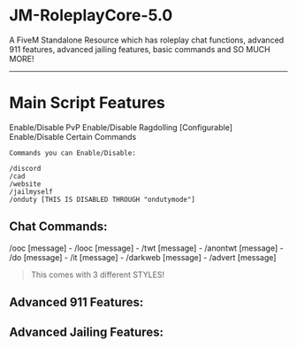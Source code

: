 # JM-RoleplayCore-5.0
A FiveM Standalone Resource which has roleplay chat functions, advanced 911 features, advanced jailing features,  basic commands and SO MUCH MORE!

---

# Main Script Features

Enable/Disable PvP
Enable/Disable Ragdolling [Configurable]
Enable/Disable Certain Commands
```
Commands you can Enable/Disable:

/discord
/cad
/website
/jailmyself
/onduty [THIS IS DISABLED THROUGH "ondutymode"]
```

## Chat Commands:
/ooc [message] -
/looc [message] -
/twt [message] -
/anontwt [message] -
/do [message] -
/it [message] -
/darkweb [message] -
/advert [message]
> This comes with 3 different STYLES!

## Advanced 911 Features:

## Advanced Jailing Features:
